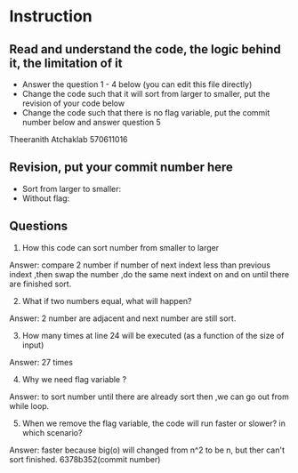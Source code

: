 ﻿# Instruction

## Read and understand the code, the logic behind it, the limitation of it
* Answer the question 1 - 4 below (you can edit this file directly)
* Change the code such that it will sort from larger to smaller, put the revision of your code below
* Change the code such that there is no flag variable, put the commit number below and answer question 5 

Theeranith Atchaklab 570611016
## Revision, put your commit number here
* Sort from larger to smaller:
* Without flag:

## Questions
1. How this code can sort number from smaller to larger
 
Answer: compare 2 number if number of next indext less than previous indext ,then swap the number ,do the same next indext on and on until there are finished sort. 

2. What if two numbers equal, what will happen? 

Answer: 2 number are adjacent and next number are  still sort. 

3. How many times at line 24 will be executed (as a function of the size of input) 

Answer: 27 times

4. Why we need flag variable ? 

Answer: to sort number until there are already sort then ,we can go out  from while loop.

5. When we remove the flag variable, the code will run faster or slower? in which scenario? 

Answer: faster because big(o) will changed from n^2 to be n, but ther can't sort finished.
		6378b352(commit number)
